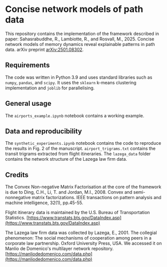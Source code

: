 # Concise network models of path data
This repository contains the implementation of the framework described in paper:
Sahasrabuddhe, R., Lambiotte, R., and Rosvall, M., 2025. Concise network models of memory dynamics reveal explainable patterns in path data. arXiv preprint [arXiv:2501.08302](https://arxiv.org/abs/2501.08302).

## Requirements

The code was written in Python 3.9 and uses standard libraries such as `numpy`, `pandas`, and `scipy`. It uses the `sklearn` k-means clustering implementation and `joblib` for parallelising.

## General usage

The `airports_example.ipynb` notebook contains a working example.

## Data and reproducibility
The `synthetic_experiments.ipynb` notebook contains the code to reproduce the results in Fig. 2 of the manuscript. 
`airport_trigrams.txt` contains the transit trigrams extracted from flight itineraries. 
The `lazega_data` folder contains the network structure of the Lazega law firm data.


## Credits

The Convex Non-negative Matrix Factorisation at the core of the framework is due to
Ding, C.H., Li, T. and Jordan, M.I., 2008. Convex and semi-nonnegative matrix factorizations. IEEE transactions on pattern analysis and machine intelligence, 32(1), pp.45-55.

Flight itinerary data is maintained by the U.S. Bureau of Transportation Statistics. [https://www.transtats.bts.gov/DataIndex.asp](https://www.transtats.bts.gov/DataIndex.asp)

The Lazega law firm data was collected by Lazega, E., 2001. The collegial phenomenon: The social mechanisms of cooperation among peers in a corporate law partnership. Oxford University Press, USA. We accessed it on Manlio de Domenico's multilayer network repository. [https://manliodedomenico.com/data.php](https://manliodedomenico.com/data.php)